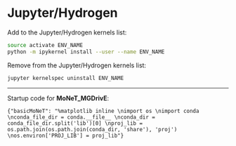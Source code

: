 # Jupyter/Hydrogen


Add to the Jupyter/Hydrogen kernels list:

```bash
source activate ENV_NAME
python -m ipykernel install --user --name ENV_NAME
```

Remove from the Jupyter/Hydrogen kernels list:

```bash
jupyter kernelspec uninstall ENV_NAME
```

<hr>

Startup code for **MoNeT_MGDrivE**:

```
{"basicMoNeT": "%matplotlib inline \nimport os \nimport conda \nconda_file_dir = conda.__file__ \nconda_dir = conda_file_dir.split('lib')[0] \nproj_lib = os.path.join(os.path.join(conda_dir, 'share'), 'proj') \nos.environ['PROJ_LIB'] = proj_lib"}
```
